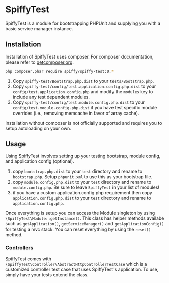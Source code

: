 # SpiffyTest
SpiffyTest is a module for bootstrapping PHPUnit and supplying you with a basic service manager instance.

## Installation
Installation of SpiffyTest uses composer. For composer documentation, please refer to
[getcomposer.org](http://getcomposer.org/).

```sh
php composer.phar require spiffy/spiffy-test:0.*
```

1. Copy `spiffy-test/Bootstrap.php.dist` to your `tests/Bootstrap.php`.
2. Copy `spiffy-test/config/test.application.config.php.dist` to your `config/test.application.config.php` and
   modify the `modules` key to include any test dependent modules.
3. Copy `spiffy-test/config/test.module.config.php.dist` to your `config/test.module.config.php.dist` if you have
   test specific module overrides (i.e., removing memcache in favor of array cache).

Installation without composer is not officially supported and requires you to setup autoloading on your own.

## Usage

Using SpiffyTest involves setting up your testing bootstrap, module config, and application config (optional).

1. copy `bootstrap.php.dist` to your `test` directory and rename to `bootstrap.php`. Setup `phpunit.xml` to use this
   as your bootstrap file.
2. copy `module.config.php.dist` to your `test` directory and rename to `module.config.php`. Be sure to leave `SpiffyTest`
   in your list of modules!
3. if you have a custom application.config.php requirement then copy `application.config.php.dist` to your `test` directory
   and rename to `application.config.php`.

Once everything is setup you can access the Module singleton by using `\SpiffyTest\Module::getInstance()`. This class
has helper methods availabe such as `getApplication()`, `getServiceManager()` and `getApplicationConfig()` for testing a mvc stack. You can
reset everything by using the `reset()` method.

### Controllers

SpiffyTest comes with `\SpiffyTest\Controller\AbstractHttpControllerTestCase` which is a customized controller test case
that uses SpiffyTest's application. To use, simply have your tests extend the class.